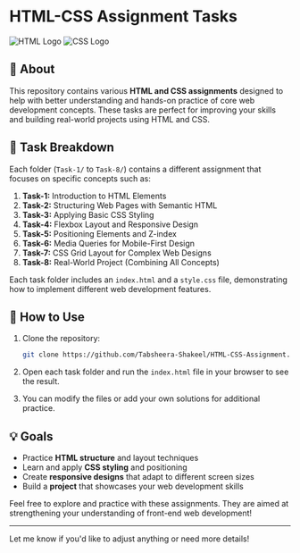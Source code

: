 
# HTML-CSS Assignment Tasks

![HTML Logo](https://upload.wikimedia.org/wikipedia/commons/6/61/HTML5_logo_and_wordmark.svg)
![CSS Logo](https://upload.wikimedia.org/wikipedia/commons/d/d5/CSS3_logo_and_wordmark.svg)

## 📄 About

This repository contains various **HTML and CSS assignments** designed to help with better understanding and hands-on practice of core web development concepts. These tasks are perfect for improving your skills and building real-world projects using HTML and CSS.

## 📁 Task Breakdown

Each folder (`Task-1/` to `Task-8/`) contains a different assignment that focuses on specific concepts such as:

1. **Task-1:** Introduction to HTML Elements
2. **Task-2:** Structuring Web Pages with Semantic HTML
3. **Task-3:** Applying Basic CSS Styling
4. **Task-4:** Flexbox Layout and Responsive Design
5. **Task-5:** Positioning Elements and Z-index
6. **Task-6:** Media Queries for Mobile-First Design
7. **Task-7:** CSS Grid Layout for Complex Web Designs
8. **Task-8:** Real-World Project (Combining All Concepts)

Each task folder includes an `index.html` and a `style.css` file, demonstrating how to implement different web development features.

## 🚀 How to Use

1. Clone the repository:
   ```bash
   git clone https://github.com/Tabsheera-Shakeel/HTML-CSS-Assignment.git
   ```

2. Open each task folder and run the `index.html` file in your browser to see the result.

3. You can modify the files or add your own solutions for additional practice.

## 💡 Goals

- Practice **HTML structure** and layout techniques
- Learn and apply **CSS styling** and positioning
- Create **responsive designs** that adapt to different screen sizes
- Build a **project** that showcases your web development skills

Feel free to explore and practice with these assignments. They are aimed at strengthening your understanding of front-end web development!

---

Let me know if you'd like to adjust anything or need more details!
